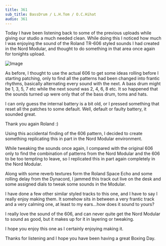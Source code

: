 ```yaml
---
title: 361
sub_title: BassDrum / L.H.Tom / O.C.Hihat
audio: 361
---
```


Today I have been listening back to some of the previous uploads while giving our studio a much needed clean. While doing this I noticed how much I was enjoying the sound of the Roland TR-606 styled sounds I had created in the Nord Modular, and thought to do something in that area once again for tonights upload.

![Image](/assets/img/Snd-361.png)


As before, I thought to use the actual 606 to get some ideas rolling before I starting patching, only to find all the patterns had been changed into frantic rhythms, basically alternating every sound with the next. A bass drum might be 1, 3, 5, 7 etc while the next sound was 2, 4, 6, 8 etc. It so happened that the sounds turned up were only that of the bass drum, toms and hats. 

I can only guess the internal battery is a bit old, or I pressed something that reset all the patches to some default. Well, default or faulty battery, it sounded great. 

Thank you again Roland :)

Using this accidental finding of the 606 pattern, I decided to create something replicating this in part in the Nord Modular environment.

While tweaking the sounds once again, I compared with the original 606 only to find the combination of patterns from the Nord Modular and the 606 to be too tempting to leave, so I replicated this in part again completely in the Nord Modular.

Along with some reverb textures form the Roland Space Echo and some rolling delay from the Dynacord, I jammed this track out live on the desk and some assigned dials to tweak some sounds in the Modular.

I have done a few other similar styled tracks to this one, and I have to say I really enjoy making them. It somehow sits in between a very frantic track and a very calming one, at least to my ears…how does it sound to yours?

I really love the sound of the 606, and can never quite get the Nord Modular to sound as good, but it makes up for it in layering or tweaking.

I hope you enjoy this one as I certainly enjoying making it.

Thanks for listening and I hope you have been having a great Boxing Day.